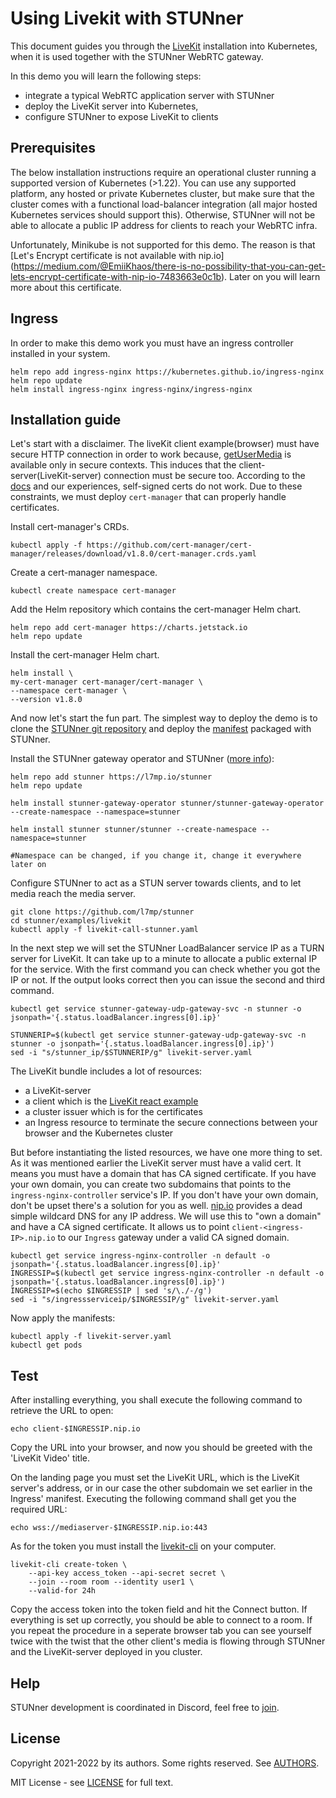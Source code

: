 # Using Livekit with STUNner

This document guides you through the [LiveKit](https://livekit.io/) installation into Kubernetes, when it is used together with the STUNner WebRTC gateway.

In this demo you will learn the following steps:
- integrate a typical WebRTC application server with STUNner
- deploy the LiveKit server into Kubernetes,
- configure STUNner to expose LiveKit to clients

## Prerequisites

The below installation instructions require an operational cluster running a supported version of Kubernetes (>1.22). You can use any supported platform, any hosted or private Kubernetes cluster, but make sure that the cluster comes with a functional load-balancer integration (all major hosted Kubernetes services should support this). Otherwise, STUNner will not be able to allocate a public IP address for clients to reach your WebRTC infra.

Unfortunately, Minikube is not supported for this demo. The reason is that [Let's Encrypt certificate is not available with nip.io] (https://medium.com/@EmiiKhaos/there-is-no-possibility-that-you-can-get-lets-encrypt-certificate-with-nip-io-7483663e0c1b). Later on you will learn more about this certificate.

## Ingress

In order to make this demo work you must have an ingress controller installed in your system.

```
helm repo add ingress-nginx https://kubernetes.github.io/ingress-nginx
helm repo update
helm install ingress-nginx ingress-nginx/ingress-nginx
```
## Installation guide

Let's start with a disclaimer. The liveKit client example(browser) must have secure HTTP connection in order to work because, [getUserMedia](https://developer.mozilla.org/en-US/docs/Web/API/MediaDevices/getUserMedia#browser_compatibility) is available only in secure contexts. This induces that the client-server(LiveKit-server) connection must be secure too. According to the [docs](https://docs.livekit.io/deploy/#domain,-ssl-certificates,-and-load-balancer) and our experiences, self-signed certs do not work.
Due to these constraints, we must deploy `cert-manager` that can properly handle certificates. 

Install cert-manager's CRDs.
```
kubectl apply -f https://github.com/cert-manager/cert-manager/releases/download/v1.8.0/cert-manager.crds.yaml
```

Create a cert-manager namespace.
```
kubectl create namespace cert-manager
```

Add the Helm repository which contains the cert-manager Helm chart.
```
helm repo add cert-manager https://charts.jetstack.io
helm repo update
```

Install the cert-manager Helm chart. 
```
helm install \
my-cert-manager cert-manager/cert-manager \
--namespace cert-manager \
--version v1.8.0
```



And now let's start the fun part. The simplest way to deploy the demo is to clone the [STUNner git repository](https://github.com/l7mp/stunner) and deploy the [manifest](livekit-server.yaml) packaged with STUNner.

Install the STUNner gateway operator and STUNner ([more info](https://github.com/l7mp/stunner-helm)):
```console
helm repo add stunner https://l7mp.io/stunner
helm repo update

helm install stunner-gateway-operator stunner/stunner-gateway-operator --create-namespace --namespace=stunner

helm install stunner stunner/stunner --create-namespace --namespace=stunner

#Namespace can be changed, if you change it, change it everywhere later on 
```

Configure STUNner to act as a STUN server towards clients, and to let media reach the media server.

```
git clone https://github.com/l7mp/stunner
cd stunner/examples/livekit
kubectl apply -f livekit-call-stunner.yaml
```

In the next step we will set the STUNner LoadBalancer service IP as a TURN server for LiveKit.
It can take up to a minute to allocate a public external IP for the service. With the first command you can check whether you got the IP or not. If the output looks correct then you can issue the second and third command. 
```
kubectl get service stunner-gateway-udp-gateway-svc -n stunner -o jsonpath='{.status.loadBalancer.ingress[0].ip}'

STUNNERIP=$(kubectl get service stunner-gateway-udp-gateway-svc -n stunner -o jsonpath='{.status.loadBalancer.ingress[0].ip}')
sed -i "s/stunner_ip/$STUNNERIP/g" livekit-server.yaml
```

The LiveKit bundle includes a lot of resources:
- a LiveKit-server
- a client which is the [LiveKit react example](https://github.com/livekit/livekit-react)
- a cluster issuer which is for the certificates
- an Ingress resource to terminate the secure connections between your browser and the Kubernetes cluster

But before instantiating the listed resources, we have one more thing to set. As it was mentioned earlier the LiveKit server must have a valid cert. It means you must have a domain that has CA signed certificate. If you have your own domain, you can create two subdomains that points to the `ingress-nginx-controller` service's IP. If you don't have your own domain, don't be upset there's a solution for you as well.
[nip.io](nip.io) provides a dead simple wildcard DNS for any IP address. We will use this to "own a domain" and have a CA signed certificate. It allows us to point `client-<ingress-IP>.nip.io` to our `Ingress` gateway under a valid CA signed domain.

```
kubectl get service ingress-nginx-controller -n default -o jsonpath='{.status.loadBalancer.ingress[0].ip}'
INGRESSIP=$(kubectl get service ingress-nginx-controller -n default -o jsonpath='{.status.loadBalancer.ingress[0].ip}')
INGRESSIP=$(echo $INGRESSIP | sed 's/\./-/g')
sed -i "s/ingressserviceip/$INGRESSIP/g" livekit-server.yaml
```

Now apply the manifests:
```
kubectl apply -f livekit-server.yaml
kubectl get pods
```

## Test

After installing everything, you shall execute the following command to retrieve the URL to open:
```
echo client-$INGRESSIP.nip.io
```
Copy the URL into your browser, and now you should be greeted with the 'LiveKit Video' title.

On the landing page you must set the LiveKit URL, which is the LiveKit server's address, or in our case the other subdomain we set earlier in the Ingress' manifest.
Executing the following command shall get you the required URL:
```
echo wss://mediaserver-$INGRESSIP.nip.io:443
```

As for the token you must install the [livekit-cli](https://github.com/livekit/livekit-cli#installation) on your computer.

```
livekit-cli create-token \
    --api-key access_token --api-secret secret \
    --join --room room --identity user1 \
    --valid-for 24h
```
Copy the access token into the token field and hit the Connect button. If everything is set up correctly, you should be able to connect to a room. If you repeat the procedure in a seperate browser tab you can see yourself twice with the twist that the other client's media is flowing through STUNner and the LiveKit-server deployed in you cluster.

## Help

STUNner development is coordinated in Discord, feel free to [join](https://discord.gg/DyPgEsbwzc).

## License

Copyright 2021-2022 by its authors. Some rights reserved. See [AUTHORS](../../AUTHORS).

MIT License - see [LICENSE](../../LICENSE) for full text.